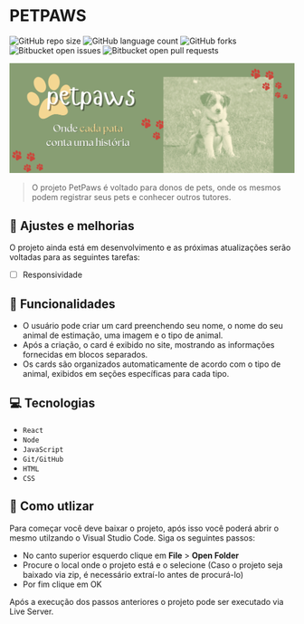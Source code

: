 # PETPAWS

![GitHub repo size](https://img.shields.io/github/repo-size/GabrielRHL/super-cars?style=for-the-badge)
![GitHub language count](https://img.shields.io/github/languages/count/GabrielRHL/super-cars?style=for-the-badge)
![GitHub forks](https://img.shields.io/github/forks/GabrielRHL/super-cars?style=for-the-badge)
![Bitbucket open issues](https://img.shields.io/bitbucket/issues/GabrielRHL/super-cars?style=for-the-badge)
![Bitbucket open pull requests](https://img.shields.io/bitbucket/pr-raw/GabrielRHL/super-cars?style=for-the-badge)

<img src="/public/imgs/petpaws-banner.png" alt="Exemplo imagem">

> O projeto PetPaws é voltado para donos de pets, onde os mesmos podem registrar seus pets e conhecer outros tutores.

## 🔧 Ajustes e melhorias

O projeto ainda está em desenvolvimento e as próximas atualizações serão voltadas para as seguintes tarefas:

- [ ] Responsividade

## 🔨 Funcionalidades

- O usuário pode criar um card preenchendo seu nome, o nome do seu animal de estimação, uma imagem e o tipo de animal.
- Após a criação, o card é exibido no site, mostrando as informações fornecidas em blocos separados.
- Os cards são organizados automaticamente de acordo com o tipo de animal, exibidos em seções específicas para cada tipo.

## 💻 Tecnologias

- `React`
- `Node`
- `JavaScript`
- `Git/GitHub`
- `HTML`
- `CSS`

## 📁 Como utlizar

Para começar você deve baixar o projeto, após isso você poderá abrir o mesmo utilzando o Visual Studio Code. Siga os seguintes passos:

- No canto superior esquerdo clique em **File** > **Open Folder**
- Procure o local onde o projeto está e o selecione (Caso o projeto seja baixado via zip, é necessário extraí-lo antes de procurá-lo)
- Por fim clique em OK

Após a execução dos passos anteriores o projeto pode ser executado via Live Server.
